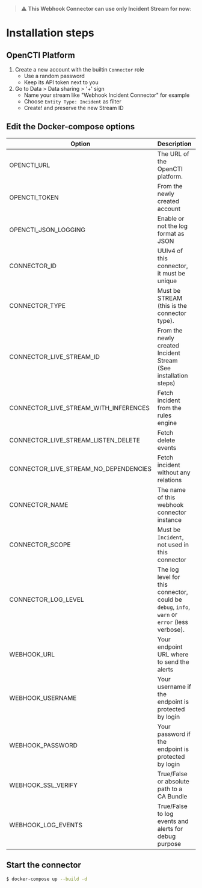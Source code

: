 > :warning: **This Webhook Connector can use only Incident Stream for now**:

# Installation steps

## OpenCTI Platform

1. Create a new account with the builtin `Connector` role
    - Use a random password
    - Keep its API token next to you
2. Go to Data > Data sharing > '+' sign
    - Name your stream like "Webhook Incident Connector" for example
    - Choose `Entity Type: Incident` as filter
    - Create! and preserve the new Stream ID

## Edit the Docker-compose options

| Option                                | Description                                                                           | Mandatory |
|---------------------------------------|---------------------------------------------------------------------------------------|-----------|
| OPENCTI_URL                           | The URL of the OpenCTI platform.                                                      | Yes       |
| OPENCTI_TOKEN                         | From the newly created account                                                        | Yes       |
| OPENCTI_JSON_LOGGING                  | Enable or not the log format as JSON                                                  | No        |
| CONNECTOR_ID                          | UUIv4 of this connector, it must be unique                                            | Yes       |
| CONNECTOR_TYPE                        | Must be STREAM (this is the connector type).                                          | Yes       |
| CONNECTOR_LIVE_STREAM_ID              | From the newly created Incident Stream (See installation steps)                       | Yes       |
| CONNECTOR_LIVE_STREAM_WITH_INFERENCES | Fetch incident from the rules engine                                                  | Yes       |
| CONNECTOR_LIVE_STREAM_LISTEN_DELETE   | Fetch delete events                                                                   | Yes       |
| CONNECTOR_LIVE_STREAM_NO_DEPENDENCIES | Fetch incident without any relations                                                  | Yes       |
| CONNECTOR_NAME                        | The name of this webhook connector instance                                           | Yes       |
| CONNECTOR_SCOPE                       | Must be `Incident`, not used in this connector                                        | Yes       |
| CONNECTOR_LOG_LEVEL                   | The log level for this connector, could be `debug`, `info`, `warn` or `error` (less verbose). | No        |
| WEBHOOK_URL                           | Your endpoint URL where to send the alerts                                            | Yes       |
| WEBHOOK_USERNAME                      | Your username if the endpoint is protected by login                                   | No        |
| WEBHOOK_PASSWORD                      | Your password if the endpoint is protected by login                                   | No        |
| WEBHOOK_SSL_VERIFY                    | True/False or absolute path to a CA Bundle                                            | No        |
| WEBHOOK_LOG_EVENTS                    | True/False to log events and alerts for debug purpose                                 | No        |

## Start the connector 

```sh
$ docker-compose up --build -d
```
